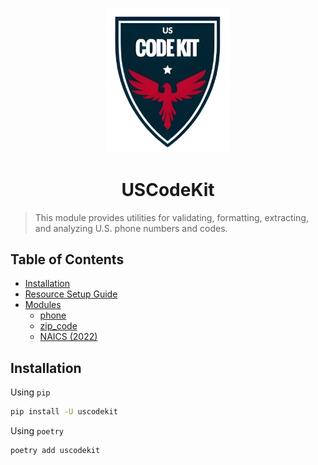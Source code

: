 <p align="center">
  <img src="./logo.png" alt="USCodeKit_logo" width="200"/>
</p>

<h1 align="center">USCodeKit</h1>

> This module provides utilities for validating, formatting, extracting, and analyzing U.S. phone numbers and codes.

## Table of Contents

- [Installation](#installation)
- [Resource Setup Guide](./setup/README.md)
- [Modules](#functions)
  - [phone](./phone/README.md)
  - [zip_code](./zip_code/README.md)
  - [NAICS (2022)](./naics/README.md)

## Installation

Using `pip`

```bash
pip install -U uscodekit
```

Using `poetry`

```bash
poetry add uscodekit
```
